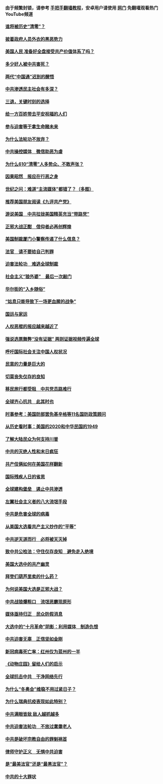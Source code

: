 #### 由于频繁封锁，请参考 [手把手翻墙教程](https://github.com/gfw-breaker/guides/wiki/)，安卓用户请使用 [网门](https://github.com/gfw-breaker/nogfw/blob/master/dl.md?t=01031500) 免翻墙观看热门YouTube频道 

#### [谁将被历史“清零”？](../pages/251/417485.md?t=01031500) 

#### [披着政府人员外衣的黑恶势力](../pages/251/417442.md?t=01031500) 

#### [美国人民 准备好全盘接受共产价值体系了吗？](../pages/251/417491.md?t=01031500) 

#### [多少好人被中共害死？](../pages/251/417144.md?t=01031500) 

#### [两代“中国通”迟到的醒悟](../pages/251/417064.md?t=01031500) 

#### [中共渗透民主社会有多深？](../pages/251/417063.md?t=01031500) 

#### [三退，关键时刻的选择](../pages/251/416969.md?t=01031500) 

#### [给一方百姓带去平安祝福的人们](../pages/251/416941.md?t=01031500) 

#### [参与迫害等于拿生命赌未来](../pages/251/416856.md?t=01031500) 

#### [为什么法轮功不放弃？](../pages/251/416864.md?t=01031500) 

#### [中共操控媒体　微信助恶为虐](../pages/251/416724.md?t=01031500) 

#### [为什么610“清零”人多势众、不敢声张？](../pages/251/416632.md?t=01031500) 

#### [因果昭然　报应在行恶之身](../pages/251/416582.md?t=01031500) 

#### [世纪之问：难道“主流媒体”都错了？（多图）](../pages/251/416571.md?t=01031500) 

#### [推荐美国朋友阅读《九评共产党》](../pages/251/416510.md?t=01031500) 

#### [游说美国　中共拉拢美国精英充当“带路党”](../pages/251/416529.md?t=01031500) 

#### [正邪大战正酣　信仰者必再创辉煌](../pages/251/416433.md?t=01031500) 

#### [美国制裁厦门小警察传递了什么信息？](../pages/251/416432.md?t=01031500) 

#### [法官　请不要给自己判罪](../pages/251/416379.md?t=01031500) 

#### [迫害法轮功　难逃全球制裁](../pages/251/416380.md?t=01031500) 

#### [社会主义“狼外婆”　最后一次敲门](../pages/251/416394.md?t=01031500) 

#### [华尔街的“入乡随俗”](../pages/251/416395.md?t=01031500) 

#### [“姑息只能导致下一场更血腥的战争”](../pages/251/416223.md?t=01031500) 

#### [国运与家运](../pages/251/416224.md?t=01031500) 

#### [人权恶棍的报应越来越近了](../pages/251/416276.md?t=01031500) 

#### [强说选票舞弊“没有证据” 两则证据视频传遍全球](../pages/251/416227.md?t=01031500) 

#### [呼吁国际社会关注中国人权状况](../pages/251/416135.md?t=01031500) 

#### [民意的力量是巨大的](../pages/251/416222.md?t=01031500) 

#### [切莫丧失仅存的良知](../pages/251/416134.md?t=01031500) 

#### [移民旅行都受阻　中共党员路难行](../pages/251/416033.md?t=01031500) 

#### [全球齐心抗共　此其时也](../pages/251/415989.md?t=01031500) 

#### [时事参考：美国防部罢免基辛格等11名国防政策顾问](../pages/251/415970.md?t=01031500) 

#### [从历史看时事：美国的2020和中华民国的1949](../pages/251/415949.md?t=01031500) 

#### [了解大陆民众为何支持川普](../pages/251/415950.md?t=01031500) 

#### [中共的灭绝人性和末日疯狂](../pages/251/415944.md?t=01031500) 

#### [共产伎俩如何在美国花样翻新](../pages/251/415908.md?t=01031500) 

#### [国际残疾人日的省思](../pages/251/415849.md?t=01031500) 

#### [全球建构堡垒　遏止中共渗透](../pages/251/415850.md?t=01031500) 

#### [左翼社会主义者的八大流氓手段](../pages/251/415802.md?t=01031500) 

#### [中共是危害全球的病毒](../pages/251/415569.md?t=01031500) 

#### [从美国大选看共产主义炒作的“平等”](../pages/251/415654.md?t=01031500) 

#### [中共逆天道而行　必将被天灭掉](../pages/251/415626.md?t=01031500) 

#### [致中共公检法：守住仅存良知　避免走入绝境](../pages/251/415627.md?t=01031500) 

#### [美国大选中的共产幽灵](../pages/251/415618.md?t=01031500) 

#### [拜登们葫芦里卖的什么药？](../pages/251/415531.md?t=01031500) 

#### [为何说美国大选是正邪大战？](../pages/251/415530.md?t=01031500) 

#### [中共战狼爆粗口　流氓恶霸现原形](../pages/251/415426.md?t=01031500) 

#### [媒体亟待归正　民众防假消息](../pages/251/415402.md?t=01031500) 

#### [大选中的“十月革命”阴影：利用媒体　制造仇恨](../pages/251/415334.md?t=01031500) 

#### [中共迫害无辜　正信坚如金刚](../pages/251/415307.md?t=01031500) 

#### [新冠病毒死亡率：红州仅为蓝州的一半](../pages/251/415164.md?t=01031500) 

#### [《动物庄园》留给人们的启示](../pages/251/415178.md?t=01031500) 

#### [全球抗击中共　干净网络先行](../pages/251/415096.md?t=01031500) 

#### [为什么“冬奥会”维稳不用过紧日子？](../pages/251/414949.md?t=01031500) 

#### [为什么瑞典抗疫表现如此特别？](../pages/251/414950.md?t=01031500) 

#### [中共满眼皆敌 敌人越抓越多](../pages/251/415053.md?t=01031500) 

#### [中共迫害法轮功　不放过耄耋老人](../pages/251/414994.md?t=01031500) 

#### [中共是破坏宗教自由的罪魁祸首](../pages/251/414901.md?t=01031500) 

#### [律师守护正义　无惧中共迫害](../pages/251/414900.md?t=01031500) 

#### [是“最美法官”还是“最黑法官”？](../pages/251/414885.md?t=01031500) 

#### [中共的十大罪状](../pages/251/414772.md?t=01031500) 

